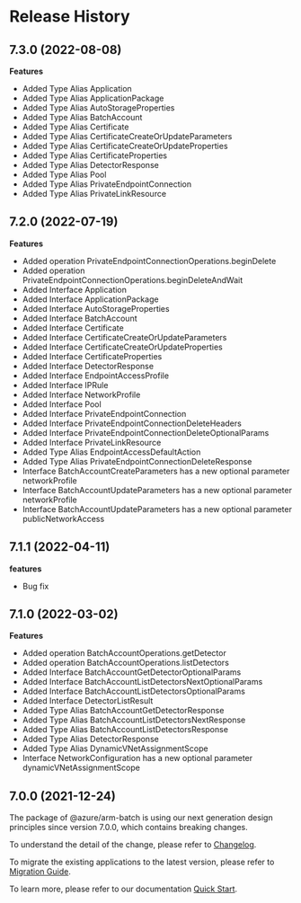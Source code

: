 # Release History
    
## 7.3.0 (2022-08-08)
    
**Features**

  - Added Type Alias Application
  - Added Type Alias ApplicationPackage
  - Added Type Alias AutoStorageProperties
  - Added Type Alias BatchAccount
  - Added Type Alias Certificate
  - Added Type Alias CertificateCreateOrUpdateParameters
  - Added Type Alias CertificateCreateOrUpdateProperties
  - Added Type Alias CertificateProperties
  - Added Type Alias DetectorResponse
  - Added Type Alias Pool
  - Added Type Alias PrivateEndpointConnection
  - Added Type Alias PrivateLinkResource
    
    
## 7.2.0 (2022-07-19)
    
**Features**

  - Added operation PrivateEndpointConnectionOperations.beginDelete
  - Added operation PrivateEndpointConnectionOperations.beginDeleteAndWait
  - Added Interface Application
  - Added Interface ApplicationPackage
  - Added Interface AutoStorageProperties
  - Added Interface BatchAccount
  - Added Interface Certificate
  - Added Interface CertificateCreateOrUpdateParameters
  - Added Interface CertificateCreateOrUpdateProperties
  - Added Interface CertificateProperties
  - Added Interface DetectorResponse
  - Added Interface EndpointAccessProfile
  - Added Interface IPRule
  - Added Interface NetworkProfile
  - Added Interface Pool
  - Added Interface PrivateEndpointConnection
  - Added Interface PrivateEndpointConnectionDeleteHeaders
  - Added Interface PrivateEndpointConnectionDeleteOptionalParams
  - Added Interface PrivateLinkResource
  - Added Type Alias EndpointAccessDefaultAction
  - Added Type Alias PrivateEndpointConnectionDeleteResponse
  - Interface BatchAccountCreateParameters has a new optional parameter networkProfile
  - Interface BatchAccountUpdateParameters has a new optional parameter networkProfile
  - Interface BatchAccountUpdateParameters has a new optional parameter publicNetworkAccess
    
## 7.1.1 (2022-04-11)

**features**

  - Bug fix
    
## 7.1.0 (2022-03-02)
    
**Features**

  - Added operation BatchAccountOperations.getDetector
  - Added operation BatchAccountOperations.listDetectors
  - Added Interface BatchAccountGetDetectorOptionalParams
  - Added Interface BatchAccountListDetectorsNextOptionalParams
  - Added Interface BatchAccountListDetectorsOptionalParams
  - Added Interface DetectorListResult
  - Added Type Alias BatchAccountGetDetectorResponse
  - Added Type Alias BatchAccountListDetectorsNextResponse
  - Added Type Alias BatchAccountListDetectorsResponse
  - Added Type Alias DetectorResponse
  - Added Type Alias DynamicVNetAssignmentScope
  - Interface NetworkConfiguration has a new optional parameter dynamicVNetAssignmentScope
    
    
## 7.0.0 (2021-12-24)

The package of @azure/arm-batch is using our next generation design principles since version 7.0.0, which contains breaking changes.

To understand the detail of the change, please refer to [Changelog](https://aka.ms/js-track2-changelog).

To migrate the existing applications to the latest version, please refer to [Migration Guide](https://aka.ms/js-track2-migration-guide).

To learn more, please refer to our documentation [Quick Start](https://aka.ms/js-track2-quickstart).

